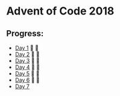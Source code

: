 # Advent of Code 2018


## Progress:

- [Day 1](https://github.com/ankjevel/adventofcode/tree/2018/day01) 🌟 🌟
- [Day 2](https://github.com/ankjevel/adventofcode/tree/2018/day02) 🌟 🌟
- [Day 3](https://github.com/ankjevel/adventofcode/tree/2018/day03) 🌟 🌟
- [Day 4](https://github.com/ankjevel/adventofcode/tree/2018/day04) 🌟 🌟
- [Day 5](https://github.com/ankjevel/adventofcode/tree/2018/day05) 🌟 🌟
- [Day 6](https://github.com/ankjevel/adventofcode/tree/2018/day06) 🌟 🌟
- [Day 7](https://github.com/ankjevel/adventofcode/tree/2018/day07)
